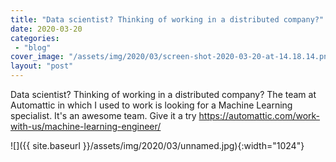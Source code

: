 ```yaml
---
title: "Data scientist? Thinking of working in a distributed company?"
date: 2020-03-20
categories: 
 - "blog"
cover_image: "/assets/img/2020/03/screen-shot-2020-03-20-at-14.18.14.png"
layout: "post"
---
```


Data scientist? Thinking of working in a distributed company? The team at Automattic in which I used to work is looking for a Machine Learning specialist. It's an awesome team. Give it a try [<https://automattic.com/work-with-us/machine-learning-engineer/>](https://automattic.com/work-with-us/machine-learning-engineer/) 

![]({{ site.baseurl }}/assets/img/2020/03/unnamed.jpg){:width="1024"}
